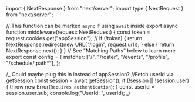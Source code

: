 import { NextResponse } from "next/server";
import type { NextRequest } from "next/server";

// This function can be marked `async` if using `await` inside
export async function middleware(request: NextRequest) {
const token = request.cookies.get("appSession"); //
if (!token) {
return NextResponse.redirect(new URL("/login", request.url));
} else {
return NextResponse.next();
}
}
// See "Matching Paths" below to learn more
export const config = {
matcher: ["/", "/roster", "/events", "/profile", "/schedule/:path*"],
};

/_ Could maybe plug this in instead of appSession?
//Fetch userId via getSession
const session = await getSession();
if (!session || !session.user) {
throw new Error(`Requires authentication`);
}
const userId = session.user.sub;
console.log("UserId: ", userId);
_/
